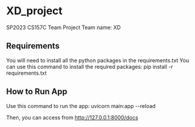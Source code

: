 # XD_project
SP2023 CS157C Team Project
Team name: XD

## Requirements
You will need to install all the python packages in the requirements.txt
You can use this command to install the required packages:
pip install -r requirements.txt

## How to Run App
Use this command to run the app:
uvicorn main:app --reload

Then, you can access from
http://127.0.0.1:8000/docs